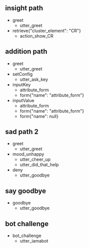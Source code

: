 ## insight path
* greet
  - utter_greet
* retrieve{"cluster_element": "CR"}
  - action_show_CR

## addition path
* greet
  - utter_greet
* setConfig
  - utter_ask_key
* inputKey
  - attribute_form
  - form{"name": "attribute_form"}
* inputValue
  - attribute_form
  - form{"name": "attribute_form"}
  - form{"name": null}
## sad path 2
* greet
  - utter_greet
* mood_unhappy
  - utter_cheer_up
  - utter_did_that_help
* deny
  - utter_goodbye

## say goodbye
* goodbye
  - utter_goodbye

## bot challenge
* bot_challenge
  - utter_iamabot
